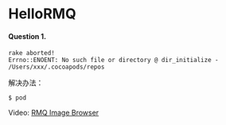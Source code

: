 HelloRMQ
===================

####  Question 1.

    rake aborted!
    Errno::ENOENT: No such file or directory @ dir_initialize - /Users/xxx/.cocoapods/repos
    
解决办法：

    $ pod
    
    

Video: [RMQ Image Browser](http://vimeo.com/90379087)
